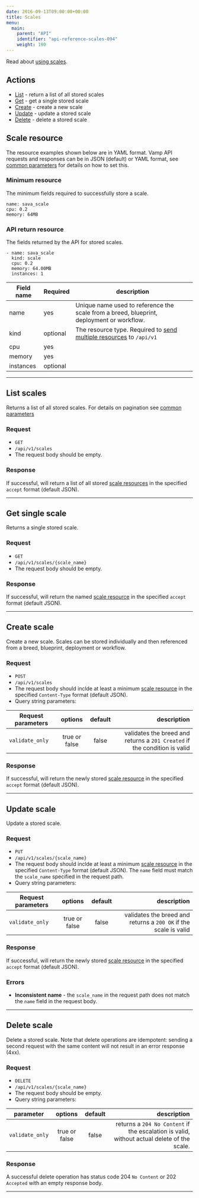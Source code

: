 ```yaml
---
date: 2016-09-13T09:00:00+00:00
title: Scales
menu:
  main:
    parent: "API"
    identifier: "api-reference-scales-094"
    weight: 190
---
```

Read about [using scales](/documentation/using-vamp/blueprints/#scale).

## Actions
 
 * [List](/documentation/api/v0.9.4/api-scales/#list-scales) - return a list of all stored scales
 * [Get](/documentation/api/v0.9.4/api-scales/#get-single-scale) - get a single stored scale
 * [Create](/documentation/api/v0.9.4/api-scales/#create-scale) - create a new scale 
 * [Update](/documentation/api/v0.9.4/api-scales/#update-scale) - update a stored scale
 * [Delete](/documentation/api/v0.9.4/api-scales/#delete-scale) - delete a stored scale

## Scale resource

The resource examples shown below are in YAML format. Vamp API requests and responses can be in JSON (default) or YAML format, see [common parameters](/documentation/api/v0.9.4/using-the-api) for details on how to set this. 

### Minimum resource
The minimum fields required to successfully store a scale.

```
name: sava_scale
cpu: 0.2 
memory: 64MB
```

### API return resource
The fields returned by the API for stored scales.

```
- name: sava_scale
  kind: scale
  cpu: 0.2
  memory: 64.00MB
  instances: 1
```

 Field name      | Required  | description          
 -----------------|----------|-------
 name | yes  | Unique name used to reference the scale from a breed, blueprint, deployment or workflow.
 kind |  optional  |   The resource type. Required to [send multiple resources](/documentation/api/v0.9.4/api-reference/#send-multiple-resources) to `/api/v1`
 cpu |  yes |   
 memory | yes  |  
 instances | optional  |  

------------------

## List scales

Returns a list of all stored scales. For details on pagination see [common parameters](/documentation/api/v0.9.4/using-the-api)

### Request
 * `GET`
 * `/api/v1/scales`
 * The request body should be empty.

### Response
If successful, will return a list of all stored [scale resources](/documentation/api/v0.9.4/api-scales/#scale-resource) in the specified `accept` format (default JSON).  

------------------

## Get single scale

Returns a single stored scale.

### Request
 * `GET`
 * `/api/v1/scales/{scale_name}`
 * The request body should be empty.

### Response
If successful, will return the named [scale resource](/documentation/api/v0.9.4/api-scales/#scale-resource) in the specified `accept` format (default JSON).  

------------------

## Create scale

Create a new scale. Scales can be stored individually and then referenced from a breed, blueprint, deployment or workflow.

### Request
 * `POST`
 * `/api/v1/scales`
 * The request body should inclde at least a minimum [scale resource](/documentation/api/v0.9.4/api-scales/#scale-resource) in the specified `Content-Type` format (default JSON).
* Query string parameters:

| Request parameters     | options           | default          | description      |
| ------------- |:-----------------:|:----------------:| ----------------:|
| `validate_only` | true or false     | false            | validates the breed and returns a `201 Created` if the condition is valid

### Response
If successful, will return the newly stored [scale resource](/documentation/api/v0.9.4/api-scales/#scale-resource) in the specified `accept` format (default JSON).  


------------------

## Update scale

Update a stored scale.

### Request
 * `PUT`
 * `/api/v1/scales/{scale_name}`
 * The request body should inclde at least a minimum [scale resource](/documentation/api/v0.9.4/api-scales/#scale-resource) in the specified `Content-Type` format (default JSON). The `name` field must match the `scale_name` specified in the request path.
* Query string parameters:

| Request parameters     | options           | default          | description      |
| ------------- |:-----------------:|:----------------:| ----------------:|
| `validate_only` | true or false     | false            | validates the breed and returns a `200 OK` if the scale is valid

### Response
If successful, will return the newly stored [scale resource](/documentation/api/v0.9.4/api-scales/#scale-resource) in the specified `accept` format (default JSON).  

### Errors
* **Inconsistent name** - the `scale_name` in the request path does not match the `name` field in the request body.

------------------

## Delete scale

Delete a stored scale. Note that delete operations are idempotent: sending a second request with the same content will not result in an error response (4xx).

### Request
 * `DELETE`
 * `/api/v1/scales/{scale_name}`
 * The request body should be empty.
* Query string parameters:

| parameter     | options           | default          | description      |
| ------------- |:-----------------:|:----------------:| ----------------:|
| `validate_only` | true or false     | false            | returns a `204 No Content` if the escalation is valid, without actual delete of the scale.

### Response
A successful delete operation has status code 204 `No Content` or 202 `Accepted` with an empty response body.

------------------